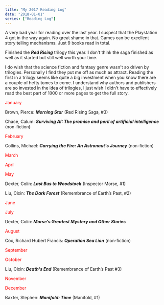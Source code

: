 ```yaml
---
title: "My 2017 Reading Log"
date: "2018-01-01"
series: ["Reading Log"]
---
```


A very bad year for reading over the last year. I suspect that the Playstation 4 got in the way again. No great shame in that. Games can be excellent story telling mechanisms. Just 9 books read in total.

Finished the ***Red Rising*** trilogy this year. I don't think the saga finished as well as it started but still well worth your time.

I do wish that the science fiction and fantasy genre wasn't so driven by trilogies. Personally I find they put me off as much as attract. Reading the first in a trilogy seems like quite a big investment when you know there are a couple of hefty tomes to come. I understand why authors and publishers are so invested in the idea of trilogies, I just wish I didn't have to effectively read the best part of 1000 or more pages to get the full story.

<span style="color: #ff0000;">January</span>

Brown, Pierce: ***Morning Star*** (Red Rising Saga, #3)

Chace, Calum: ***Surviving AI: The promise and peril of artificial intelligence*** (non-fiction)

<span style="color: #ff0000;">February</span>

Collins, Michael: ***Carrying the Fire: An Astronaut's Journey*** (non-fiction)

<span style="color: #ff0000;">March</span>

<span style="color: #ff0000;">April</span>

<span style="color: #ff0000;">May</span>

Dexter, Colin: ***Last Bus to Woodstock*** (Inspector Morse, #1)

Liu, Cixin: ***The Dark Forest*** (Remembrance of Earth’s Past, #2)

<span style="color: #ff0000;">June</span>

<span style="color: #ff0000;">July</span>

Dexter, Colin: ***Morse's Greatest Mystery and Other Stories***

<span style="color: #ff0000;">August</span>

Cox, Richard Hubert Francis: ***Operation Sea Lion*** (non-fiction)

<span style="color: #ff0000;">September</span>

<span style="color: #ff0000;">October</span>

Liu, Cixin: ***Death's End*** (Remembrance of Earth’s Past #3)

<span style="color: #ff0000;">November</span>

<span style="color: #ff0000;">December</span>

Baxter, Stephen: ***Manifold: Time*** (Manifold, #1)
